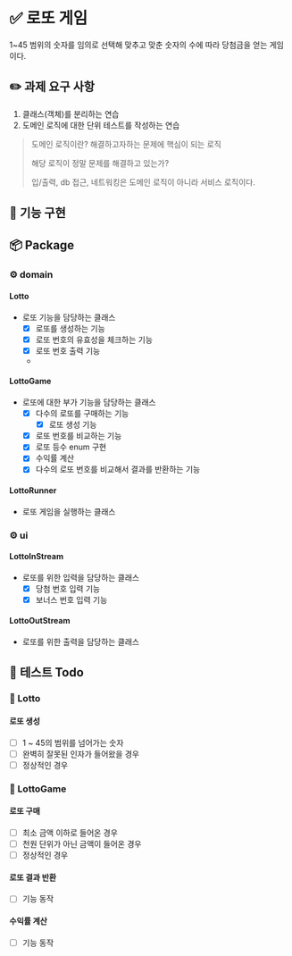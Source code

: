 # ✅ 로또 게임

1~45 범위의 숫자를 임의로 선택해 맞추고 맞춘 숫자의 수에 따라 당첨금을 얻는 게임이다.

## ✏️ 과제 요구 사항

1. 클래스(객체)를 분리하는 연습
2. 도메인 로직에 대한 단위 테스트를 작성하는 연습

> 도메인 로직이란? 해결하고자하는 문제에 핵심이 되는 로직
>
> 해당 로직이 정말 문제를 해결하고 있는가?
>
> 입/출력, db 접근, 네트워킹은 도메인 로직이 아니라 서비스 로직이다.

## 🚀 기능 구현

## 📦 Package

### ⚙️ domain

#### Lotto

- 로또 기능을 담당하는 클래스
    - [x] 로또를 생성하는 기능
    - [x] 로또 번호의 유효성을 체크하는 기능
    - [x] 로또 번호 출력 기능
    -

#### LottoGame

- 로또에 대한 부가 기능을 담당하는 클래스
    - [x] 다수의 로또를 구매하는 기능
        - [x] 로또 생성 기능
    - [x] 로또 번호를 비교하는 기능
    - [x] 로또 등수 enum 구현
    - [x] 수익률 계산
    - [x] 다수의 로또 번호를 비교해서 결과를 반환하는 기능

#### LottoRunner

- 로또 게임을 실행하는 클래스

### ⚙️ ui

#### LottoInStream

- 로또를 위한 입력을 담당하는 클래스
    - [x] 당첨 번호 입력 기능
    - [x] 보너스 번호 입력 기능

#### LottoOutStream

- 로또를 위한 출력을 담당하는 클래스

## 🧪 테스트 Todo

### 📝 Lotto

#### 로또 생성

- [ ] 1 ~ 45의 범위를 넘어가는 숫자
- [ ] 완벽히 잘못된 인자가 들어왔을 경우
- [ ] 정상적인 경우

### 📝 LottoGame

#### 로또 구매

- [ ] 최소 금액 이하로 들어온 경우
- [ ] 천원 단위가 아닌 금액이 들어온 경우
- [ ] 정상적인 경우

#### 로또 결과 반환

- [ ] 기능 동작

#### 수익률 계산

- [ ] 기능 동작